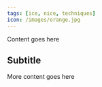 ```yaml
---
tags: [ice, nice, techniques]
icon: /images/orange.jpg
---
```


Content goes here
## Subtitle
More content goes here
